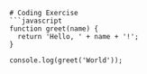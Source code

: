 ```
# Coding Exercise
```javascript
function greet(name) {
  return 'Hello, ' + name + '!';
}

console.log(greet('World'));